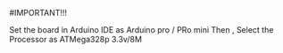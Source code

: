 #IMPORTANT!!!

Set the board in Arduino IDE as Arduino pro / PRo mini
Then ,
Select the Processor as ATMega328p 3.3v/8M